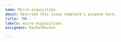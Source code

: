 ```yaml
---
name: Micro-acquisition
about: Describe this issue template's purpose here.
title: 'MA - '
labels: micro-acquisitions
assignees: RachelMuston

---
```



